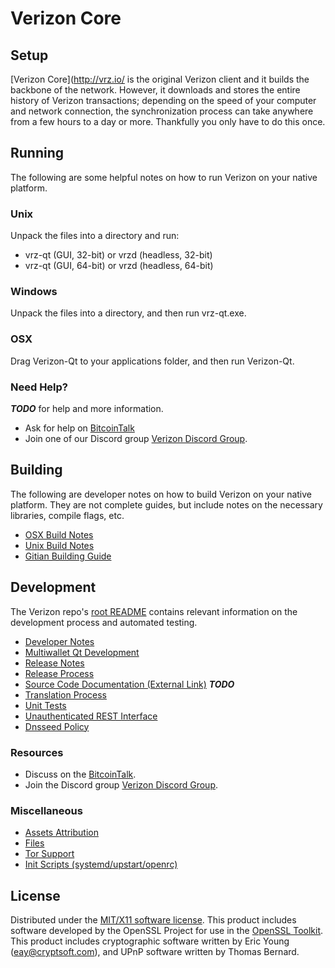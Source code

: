 # Verizon Core

## Setup

[Verizon Core](http://vrz.io/ is the original Verizon client and it builds the backbone of the network. However, it downloads and stores the entire history of Verizon transactions; depending on the speed of your computer and network connection, the synchronization process can take anywhere from a few hours to a day or more. Thankfully you only have to do this once.

## Running

The following are some helpful notes on how to run Verizon on your native platform.

### Unix

Unpack the files into a directory and run:

- vrz-qt (GUI, 32-bit) or vrzd (headless, 32-bit)
- vrz-qt (GUI, 64-bit) or vrzd (headless, 64-bit)

### Windows

Unpack the files into a directory, and then run vrz-qt.exe.

### OSX

Drag Verizon-Qt to your applications folder, and then run Verizon-Qt.

### Need Help?

**_TODO_**
for help and more information.

- Ask for help on [BitcoinTalk](https://bitcointalk.org/index.php?topic=5031712.0)
- Join one of our Discord group [Verizon Discord Group](https://discord.gg/7rDuEwm).

## Building

The following are developer notes on how to build Verizon on your native platform. They are not complete guides, but include notes on the necessary libraries, compile flags, etc.

- [OSX Build Notes](build-osx.md)
- [Unix Build Notes](build-unix.md)
- [Gitian Building Guide](gitian-building.md)

## Development

The Verizon repo's [root README](https://github.com/Verizon-coin/Verizon-core/blob/master/README.md) contains relevant information on the development process and automated testing.

- [Developer Notes](developer-notes.md)
- [Multiwallet Qt Development](multiwallet-qt.md)
- [Release Notes](release-notes.md)
- [Release Process](release-process.md)
- [Source Code Documentation (External Link)](https://dev.visucore.com/bitcoin/doxygen/) **_TODO_**
- [Translation Process](translation_process.md)
- [Unit Tests](unit-tests.md)
- [Unauthenticated REST Interface](REST-interface.md)
- [Dnsseed Policy](dnsseed-policy.md)

### Resources

- Discuss on the [BitcoinTalk](https://bitcointalk.org/index.php?topic=5031712.0).
- Join the Discord group [Verizon Discord Group](https://discord.gg/7rDuEwm).

### Miscellaneous

- [Assets Attribution](assets-attribution.md)
- [Files](files.md)
- [Tor Support](tor.md)
- [Init Scripts (systemd/upstart/openrc)](init.md)

## License

Distributed under the [MIT/X11 software license](http://www.opensource.org/licenses/mit-license.php).
This product includes software developed by the OpenSSL Project for use in the [OpenSSL Toolkit](https://www.openssl.org/). This product includes
cryptographic software written by Eric Young ([eay@cryptsoft.com](mailto:eay@cryptsoft.com)), and UPnP software written by Thomas Bernard.
